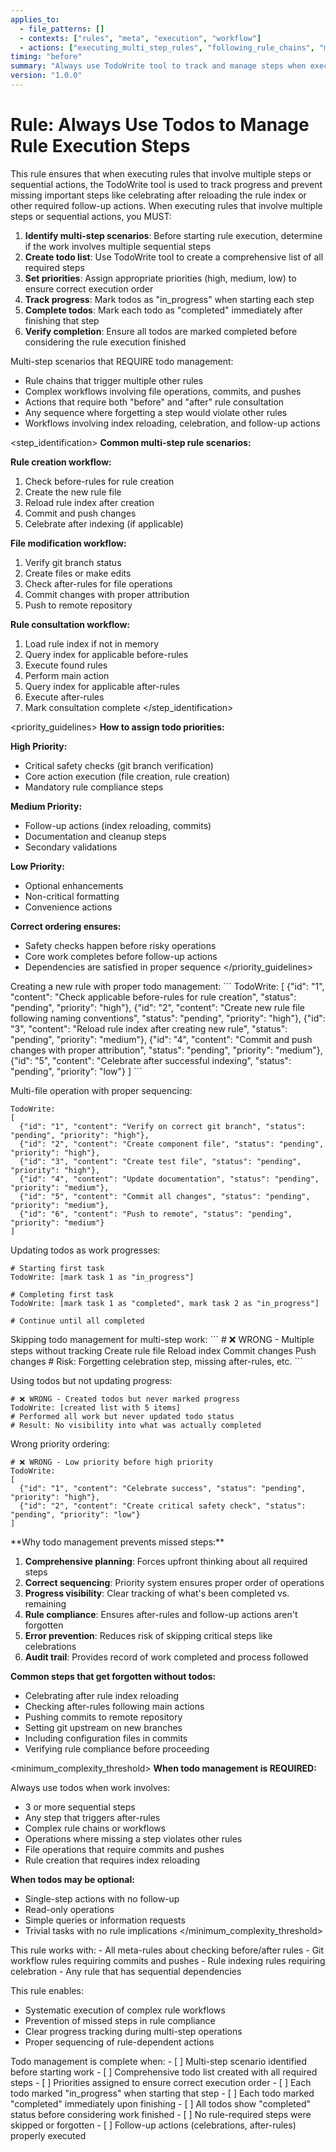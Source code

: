 ```yaml
---
applies_to:
  - file_patterns: []
  - contexts: ["rules", "meta", "execution", "workflow"]
  - actions: ["executing_multi_step_rules", "following_rule_chains", "managing_rule_sequences"]
timing: "before"
summary: "Always use TodoWrite tool to track and manage steps when executing rules with multiple actions"
version: "1.0.0"
---
```


# Rule: Always Use Todos to Manage Rule Execution Steps

<purpose>
This rule ensures that when executing rules that involve multiple steps or sequential actions, the TodoWrite tool is used to track progress and prevent missing important steps like celebrating after reloading the rule index or other required follow-up actions.
</purpose>

<instructions>
When executing rules that involve multiple steps or sequential actions, you MUST:

1. **Identify multi-step scenarios**: Before starting rule execution, determine if the work involves multiple sequential steps
2. **Create todo list**: Use TodoWrite tool to create a comprehensive list of all required steps
3. **Set priorities**: Assign appropriate priorities (high, medium, low) to ensure correct execution order
4. **Track progress**: Mark todos as "in_progress" when starting each step
5. **Complete todos**: Mark each todo as "completed" immediately after finishing that step
6. **Verify completion**: Ensure all todos are marked completed before considering the rule execution finished

Multi-step scenarios that REQUIRE todo management:
- Rule chains that trigger multiple other rules
- Complex workflows involving file operations, commits, and pushes
- Actions that require both "before" and "after" rule consultation
- Any sequence where forgetting a step would violate other rules
- Workflows involving index reloading, celebration, and follow-up actions
</instructions>

<step_identification>
**Common multi-step rule scenarios:**

**Rule creation workflow:**
1. Check before-rules for rule creation
2. Create the new rule file
3. Reload rule index after creation
4. Commit and push changes
5. Celebrate after indexing (if applicable)

**File modification workflow:**
1. Verify git branch status
2. Create files or make edits
3. Check after-rules for file operations
4. Commit changes with proper attribution
5. Push to remote repository

**Rule consultation workflow:**
1. Load rule index if not in memory
2. Query index for applicable before-rules
3. Execute found rules
4. Perform main action
5. Query index for applicable after-rules
6. Execute after-rules
7. Mark consultation complete
</step_identification>

<priority_guidelines>
**How to assign todo priorities:**

**High Priority:**
- Critical safety checks (git branch verification)
- Core action execution (file creation, rule creation)
- Mandatory rule compliance steps

**Medium Priority:**
- Follow-up actions (index reloading, commits)
- Documentation and cleanup steps
- Secondary validations

**Low Priority:**
- Optional enhancements
- Non-critical formatting
- Convenience actions

**Correct ordering ensures:**
- Safety checks happen before risky operations
- Core work completes before follow-up actions
- Dependencies are satisfied in proper sequence
</priority_guidelines>

<examples>
<correct>
Creating a new rule with proper todo management:
```
TodoWrite:
[
  {"id": "1", "content": "Check applicable before-rules for rule creation", "status": "pending", "priority": "high"},
  {"id": "2", "content": "Create new rule file following naming conventions", "status": "pending", "priority": "high"},
  {"id": "3", "content": "Reload rule index after creating new rule", "status": "pending", "priority": "medium"},
  {"id": "4", "content": "Commit and push changes with proper attribution", "status": "pending", "priority": "medium"},
  {"id": "5", "content": "Celebrate after successful indexing", "status": "pending", "priority": "low"}
]
```

Multi-file operation with proper sequencing:
```
TodoWrite:
[
  {"id": "1", "content": "Verify on correct git branch", "status": "pending", "priority": "high"},
  {"id": "2", "content": "Create component file", "status": "pending", "priority": "high"},
  {"id": "3", "content": "Create test file", "status": "pending", "priority": "high"},
  {"id": "4", "content": "Update documentation", "status": "pending", "priority": "medium"},
  {"id": "5", "content": "Commit all changes", "status": "pending", "priority": "medium"},
  {"id": "6", "content": "Push to remote", "status": "pending", "priority": "medium"}
]
```

Updating todos as work progresses:
```
# Starting first task
TodoWrite: [mark task 1 as "in_progress"]

# Completing first task  
TodoWrite: [mark task 1 as "completed", mark task 2 as "in_progress"]

# Continue until all completed
```
</correct>

<incorrect>
Skipping todo management for multi-step work:
```
# ❌ WRONG - Multiple steps without tracking
Create rule file
Reload index  
Commit changes
Push changes
# Risk: Forgetting celebration step, missing after-rules, etc.
```

Using todos but not updating progress:
```
# ❌ WRONG - Created todos but never marked progress
TodoWrite: [created list with 5 items]
# Performed all work but never updated todo status
# Result: No visibility into what was actually completed
```

Wrong priority ordering:
```
# ❌ WRONG - Low priority before high priority
TodoWrite:
[
  {"id": "1", "content": "Celebrate success", "status": "pending", "priority": "high"},
  {"id": "2", "content": "Create critical safety check", "status": "pending", "priority": "low"}
]
```
</incorrect>
</examples>

<benefits>
**Why todo management prevents missed steps:**

1. **Comprehensive planning**: Forces upfront thinking about all required steps
2. **Correct sequencing**: Priority system ensures proper order of operations
3. **Progress visibility**: Clear tracking of what's been completed vs. remaining
4. **Rule compliance**: Ensures after-rules and follow-up actions aren't forgotten
5. **Error prevention**: Reduces risk of skipping critical steps like celebrations
6. **Audit trail**: Provides record of work completed and process followed

**Common steps that get forgotten without todos:**
- Celebrating after rule index reloading
- Checking after-rules following main actions
- Pushing commits to remote repository
- Setting git upstream on new branches
- Including configuration files in commits
- Verifying rule compliance before proceeding
</benefits>

<minimum_complexity_threshold>
**When todo management is REQUIRED:**

Always use todos when work involves:
- 3 or more sequential steps
- Any step that triggers after-rules
- Complex rule chains or workflows  
- Operations where missing a step violates other rules
- File operations that require commits and pushes
- Rule creation that requires index reloading

**When todos may be optional:**
- Single-step actions with no follow-up
- Read-only operations
- Simple queries or information requests
- Trivial tasks with no rule implications
</minimum_complexity_threshold>

<integration>
This rule works with:
- All meta-rules about checking before/after rules
- Git workflow rules requiring commits and pushes
- Rule indexing rules requiring celebration
- Any rule that has sequential dependencies

This rule enables:
- Systematic execution of complex rule workflows
- Prevention of missed steps in rule compliance
- Clear progress tracking during multi-step operations
- Proper sequencing of rule-dependent actions
</integration>

<validation>
Todo management is complete when:
- [ ] Multi-step scenario identified before starting work
- [ ] Comprehensive todo list created with all required steps
- [ ] Priorities assigned to ensure correct execution order
- [ ] Each todo marked "in_progress" when starting that step
- [ ] Each todo marked "completed" immediately upon finishing
- [ ] All todos show "completed" status before considering work finished
- [ ] No rule-required steps were skipped or forgotten
- [ ] Follow-up actions (celebrations, after-rules) properly executed
</validation>